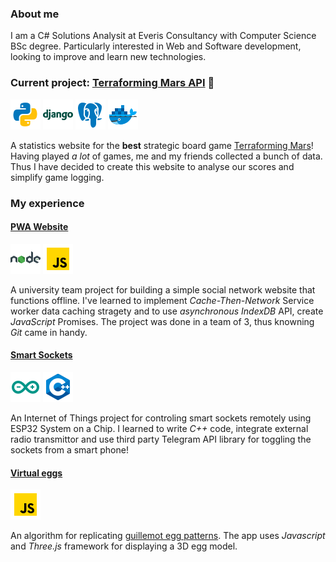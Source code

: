 ### About me 

I am a C# Solutions Analysit at Everis Consultancy with Computer Science BSc degree. Particularly interested in Web and Software development, looking to improve and learn new technologies.

### Current project: [Terraforming Mars API](https://github.com/RokasBagdonas/terra-mars-api) :rocket:

![alt text](https://github.com/RokasBagdonas/RokasBagdonas/blob/master/images/icons/python.png?raw=true) ![alt text](https://github.com/RokasBagdonas/RokasBagdonas/blob/master/images/icons/django.png?raw=true) ![alt text](https://github.com/RokasBagdonas/RokasBagdonas/blob/master/images/icons/postgresql.png?raw=true) ![alt text](https://github.com/RokasBagdonas/RokasBagdonas/blob/master/images/icons/docker.png?raw=true) 

A statistics website for the **best** strategic board game [Terraforming Mars](https://www.fryxgames.se/games/terraforming-mars/)! Having played *a lot* of games, me and my friends collected a bunch of data. Thus I have decided to create this website to analyse our scores and simplify game logging. 

### My experience

#### [PWA Website](https://github.com/RokasBagdonas/pwa)
![alt text](https://github.com/RokasBagdonas/RokasBagdonas/blob/master/images/icons/nodejs.png?raw=true) ![alt text](https://github.com/RokasBagdonas/RokasBagdonas/blob/master/images/icons/javascript.png?raw=true)

A university team project for building a simple social network website that functions offline. I've learned to implement _Cache-Then-Network_ Service worker data caching stragety and to use *asynchronous* *IndexDB* API, create *JavaScript* Promises. The project was done in a team of 3, thus knowning *Git* came in handy. 

#### [Smart Sockets](https://github.com/RokasBagdonas/iot-smart-sockets) 
![alt text](https://github.com/RokasBagdonas/RokasBagdonas/blob/master/images/icons/arduino.png?raw=true) ![alt text](https://github.com/RokasBagdonas/RokasBagdonas/blob/master/images/icons/c++.png?raw=true)

An Internet of Things project for controling smart sockets remotely using ESP32 System on a Chip. I learned to write *C++* code, integrate external radio transmittor and use third party Telegram API library for toggling the sockets from a smart phone!

#### [Virtual eggs](https://github.com/RokasBagdonas/virtual-eggs)
![alt text](https://github.com/RokasBagdonas/RokasBagdonas/blob/master/images/icons/javascript.png?raw=true)

An algorithm for replicating [guillemot egg patterns](https://www.gettyimages.co.uk/detail/photo/tub-of-guillemot-eggs-royalty-free-image/520207456?adppopup=true). The app uses *Javascript* and *Three.js* framework for displaying a 3D egg model.
